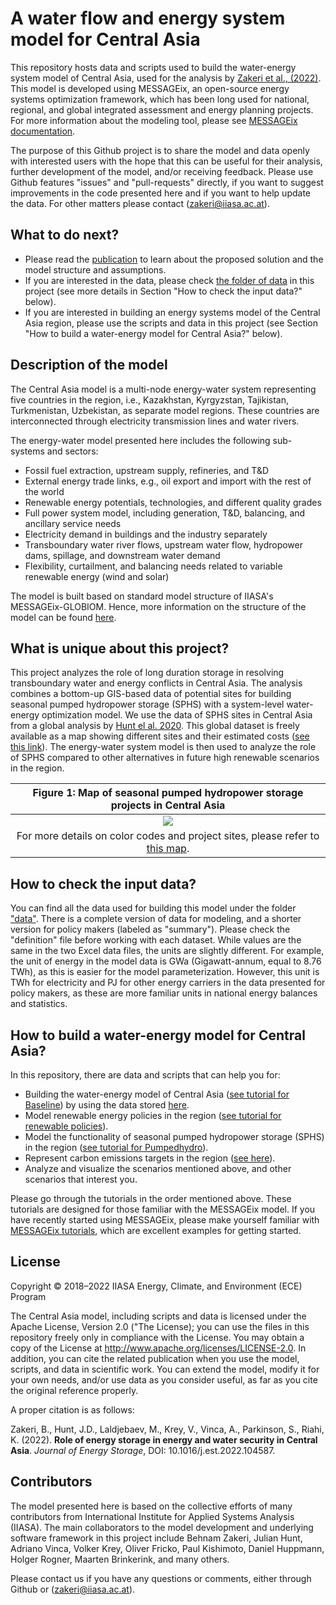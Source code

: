 # A water flow and energy system model for Central Asia
This repository hosts data and scripts used to build the water-energy system model of Central Asia,
used for the analysis by [Zakeri et al., (2022)](https://doi.org/10.1016/j.est.2022.104587).
This model is developed using MESSAGEix, an open-source energy systems optimization framework, which has been
long used for national, regional, and global integrated assessment and energy planning projects.
For more information about the modeling tool, please see [MESSAGEix documentation](https://docs.messageix.org/en/stable/index.html).

The purpose of this Github project is to share the model and data openly with interested users
with the hope that this can be useful for their analysis, further development of the model,
and/or receiving feedback. Please use Github features "issues" and "pull-requests" directly,
if you want to suggest improvements in the code presented here and if you want to help update the data.
For other matters please contact (zakeri@iiasa.ac.at).

## What to do next?
- Please read the [publication](https://doi.org/10.1016/j.est.2022.104587) to learn about the proposed solution and the model structure and assumptions.
- If you are interested in the data, please check [the folder of data](https://github.com/iiasa/central-asia-storage/blob/main/data) in this project (see more details in Section "How to check the input data?" below).
- If you are interested in building an energy systems model of the Central Asia region, please use the scripts and data in this project (see Section "How to build a water-energy model for Central Asia?" below).

## Description of the model
The Central Asia model is a multi-node energy-water system representing five countries in the region, i.e.,
Kazakhstan, Kyrgyzstan, Tajikistan, Turkmenistan, Uzbekistan, as separate model regions.
These countries are interconnected through electricity transmission lines and water rivers.

The energy-water model presented here includes the following sub-systems and sectors:
- Fossil fuel extraction, upstream supply, refineries, and T&D
- External energy trade links, e.g., oil export and import with the rest of the world
- Renewable energy potentials, technologies, and different quality grades
- Full power system model, including generation, T&D, balancing, and ancillary service needs
- Electricity demand in buildings and the industry separately
- Transboundary water river flows, upstream water flow, hydropower dams, spillage, and downstream water demand
- Flexibility, curtailment, and balancing needs related to variable renewable energy (wind and solar)

The model is built based on standard model structure of IIASA's MESSAGEix-GLOBIOM. 
Hence, more information on the structure of the model can be found [here](https://docs.messageix.org/projects/global/en/latest/).

## What is unique about this project?
This project analyzes the role of long duration storage in resolving transboundary water and energy conflicts in Central Asia. The analysis combines a bottom-up GIS-based data of potential sites for building seasonal pumped hydropower storage (SPHS) with a system-level water-energy optimization model. We use the data of SPHS sites in Central Asia from a global analysis by [Hunt el al. 2020](https://www.nature.com/articles/s41467-020-14555-y). This global dataset is freely available as a map showing different sites and their estimated costs ([see this link](https://www.google.com/maps/d/u/0/viewer?mid=1O9aK_dTL3mDOgLgY2G0BSgmlHqRNSlHA&ll=39.428912967790694%2C67.41181640624998&z=6)). The energy-water system model is then used to analyze the role of SPHS compared to other alternatives in future high renewable scenarios in the region.

|Figure 1: Map of seasonal pumped hydropower storage projects in Central Asia
|:--:|
|![](https://github.com/iiasa/central-asia-storage/blob/main/scripts/_static/sphs_projects.JPG)|
| For more details on color codes and project sites, please refer to [this map](https://www.google.com/maps/d/u/0/viewer?mid=1O9aK_dTL3mDOgLgY2G0BSgmlHqRNSlHA&ll=39.428912967790694%2C67.41181640624998&z=6).

## How to check the input data?
You can find all the data used for building this model under the folder ["data"](https://github.com/iiasa/central-asia-storage/blob/main/data).
There is a complete version of data for modeling, and a shorter version for policy makers (labeled as "summary"). Please check the "definition" file before working with each dataset. While values are the same in the two Excel data files, the units are slightly different. For example, the unit of energy in the model
data is GWa (Gigawatt-annum, equal to 8.76 TWh), as this is easier for the model parameterization. However, this unit is TWh for electricity and PJ
for other energy carriers in the data presented for policy makers, as these are more familiar units in national energy balances and statistics.

## How to build a water-energy model for Central Asia?
In this repository, there are data and scripts that can help you for:
- Building the water-energy model of Central Asia ([see tutorial for Baseline](https://github.com/iiasa/central-asia-storage/blob/main/scripts/interface_baseline.ipynb)) by using the data stored
[here](https://github.com/iiasa/central-asia-storage/blob/main/data).
- Model renewable energy policies in the region ([see tutorial for renewable policies](https://github.com/iiasa/central-asia-storage/blob/main/scripts/interface_policy.ipynb)).
- Model the functionality of seasonal pumped hydropower storage (SPHS) in the region ([see tutorial for Pumpedhydro](https://github.com/iiasa/central-asia-storage/blob/main/scripts/interface_pumpedhydro.ipynb)).
- Represent carbon emissions targets in the region ([see here](https://github.com/iiasa/central-asia-storage/blob/main/scripts/interface_pumpedhydro.ipynb)).
- Analyze and visualize the scenarios mentioned above, and other scenarios that interest you.

Please go through the tutorials in the order mentioned above. These tutorials are designed
for those familiar with the MESSAGEix model. If you have recently started using MESSAGEix, please make yourself 
familiar with [MESSAGEix tutorials](https://github.com/iiasa/message_ix/tree/main/tutorial/westeros), which are excellent examples for getting started.

## License
Copyright © 2018–2022 IIASA Energy, Climate, and Environment (ECE) Program

The Central Asia model, including scripts and data is licensed under the Apache License, Version 2.0 ("The License); you can use the files in this repository freely only in compliance with the License. You may obtain a copy of the License at <http://www.apache.org/licenses/LICENSE-2.0>. In addition, you can cite the related publication when you use the model, scripts, and data in scientific work. You can extend the model, modify it for your own needs, and/or use data as you consider useful, as far as you cite the original reference properly.

A proper citation is as follows:

Zakeri, B., Hunt, J.D., Laldjebaev, M., Krey, V., Vinca, A., Parkinson, S., Riahi, K. (2022). **Role of energy storage in energy and water security in Central Asia**. *Journal of Energy Storage*, DOI: 10.1016/j.est.2022.104587.

## Contributors
The model presented here is based on the collective efforts of many contributors from International Institute for Applied Systems Analysis (IIASA). The main collaborators to the model development and underlying software framework in this project include Behnam Zakeri, Julian Hunt, Adriano Vinca, Volker Krey, Oliver Fricko, Paul Kishimoto, Daniel Huppmann, Holger Rogner, Maarten Brinkerink, and many others. 

Please contact us if you have any questions or comments, either through Github or (zakeri@iiasa.ac.at).
